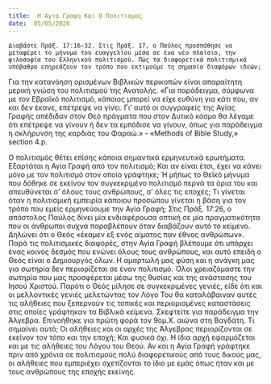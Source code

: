 ```yaml
---
title:  Η Αγια Γραφη Και Ο Πολιτισμος
date:  05/05/2020
---
```


`Διαβάστε Πράξ. 17:16-32. Στις Πράξ. 17, ο Παύλος προσπάθησε να μεταφέρει το μήνυμα του ευαγγελίου μέσα σε ένα νέο πλαίσιο, την φιλοσοφία του Ελληνικού πολιτισμού. Πώς τα διαφορετικά πολιτισμικά υπόβαθρα επηρεάζουν τον τρόπο που εκτιμούμε τη σημασία διαφόρων ιδεών;`

Για την κατανόηση ορισμένων Βιβλικών περικοπών είναι απαραίτητη μερική γνώση του πολιτισμού της Ανατολής. «Για παράδειγμα, σύμφωνα με τον Εβραϊκό πολιτισμό, κάποιος μπορεί να είχε ευθύνη για κάτι που, αν και δεν έκανε, επέτρεψε να γίνει. Γι’ αυτό οι συγγραφείς της Αγίας Γραφής απέδιδαν στον Θεό πράγματα που στον Δυτικό κόσμο θα λέγαμε ότι επέτρεψε να γίνουν ή δεν τα εμπόδισε να γίνουν, όπως για παράδειγμα η σκλήρυνση της καρδιάς του Φαραώ.» - «Methods of Bible Study,» section 4.p.

Ο πολιτισμός θέτει επίσης κάποια σημαντικά ερμηνευτικά ερωτήματα. Εξαρτάται η Αγία Γραφή από τον πολιτισμό; Και αν είναι έτσι, έχει να κάνει μόνο με τον πολιτισμό στον οποίο γράφτηκε; Ή μήπως το Θεϊκό μήνυμα που δόθηκε σε εκείνον τον συγκεκριμένο πολιτισμό περνά τα όρια του και απευθύνεται σ’ όλους τους ανθρώπους, σ’ όλες τις εποχές; Τι γίνεται όταν η πολιτισμική εμπειρία κάποιου προσώπου γίνεται η βάση για τον τρόπο που εμείς ερμηνεύουμε την Αγία Γραφή; Στις Πράξ. 17:26, ο απόστολος Παύλος δίνει μία ενδιαφέρουσα οπτική σε μία πραγματικότητα που οι άνθρωποι συχνά παραβλέπουν όταν διαβάζουν αυτό το κείμενο. Δηλώνει ότι ο Θεός «έκαμεν εξ ενός αίματος παν έθνος ανθρώπων». Παρά τις πολιτισμικές διαφορές, στην Αγία Γραφή βλέπουμε ότι υπάρχει ένας κοινός δεσμός που ενώνει όλους τους ανθρώπους, και αυτό επειδή ο Θεός είναι ο Δημιουργός όλων. Η αμαρτωλή μας φύση και η ανάγκη μας για σωτηρία δεν περιορίζεται σε έναν πολιτισμό. Όλοι χρειαζόμαστε την σωτηρία που μας προσφέρεται μέσω της θυσίας και της ανάστασης του Ιησού Χριστού. Παρότι ο Θεός μίλησε σε συγκεκριμένες γενιές, είδε ότι και οι μελλοντικές γενιές μελετώντας τον Λόγο Του θα καταλάβαιναν αυτές τις αλήθειες που ξεπερνούν τις τοπικές και περιορισμένες καταστάσεις στις οποίες γράφτηκαν τα Βιβλικά κείμενα. Σκεφτείτε για παράδειγμα την Άλγεβρα. Επινοήθηκε για πρώτη φορά τον 9ομ.Χ. αιώνα στη Βαγδάτη. Τι σημαίνει αυτό; Οι αλήθειες και οι αρχές της Άλγεβρας περιορίζονται σε εκείνον τον τόπο και την εποχή; Και φυσικά όχι. Η ίδια αρχή εφαρμόζεται και με τις αλήθειες του Λόγου του Θεού. Αν και η Αγία Γραφή γράφτηκε πριν από χρόνια σε πολιτισμούς πολύ διαφορετικούς από τους δικούς μας, οι αλήθειες που εμπεριέχει σχετίζονται το ίδιο με εμάς όπως ήταν και με τους ανθρώπους της εποχής εκείνης.